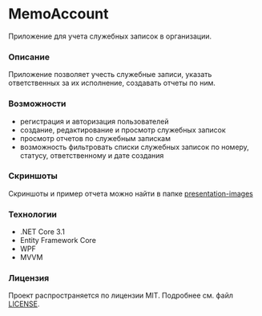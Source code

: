 # MemoAccount

Приложение для учета служебных записок в организации.

### Описание

Приложение позволяет учесть служебные записи, указать ответственных за их исполнение,
создавать отчеты по ним.

### Возможности

- регистрация и авторизация пользователей
- создание, редактирование и просмотр служебных записок
- просмотр отчетов по служебным запискам
- возможность фильтровать списки служебных записок по номеру, статусу, ответственному и дате создания

### Скриншоты

Скриншоты и пример отчета можно найти в папке [presentation-images](presentation-images)

### Технологии

- .NET Core 3.1
- Entity Framework Core
- WPF
- MVVM

### Лицензия

Проект распространяется по лицензии MIT. Подробнее см. файл [LICENSE](https://github.com/DmitryYanutsev/MemoAccount/blob/master/LICENSE).


